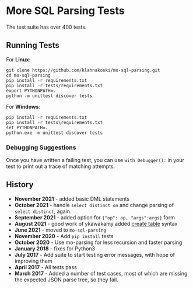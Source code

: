 # More SQL Parsing Tests

The test suite has over 400 tests.

## Running Tests

For __Linux__:

	git clone https://github.com/klahnakoski/mo-sql-parsing.git
	cd mo-sql-parsing
	pip install -r requirements.txt
	pip install -r tests/requirements.txt
    export PYTHONPATH=.	
	python -m unittest discover tests

 For __Windows__:

	pip install -r requirements.txt
    pip install -r tests\requirements.txt
    set PYTHONPATH=.    
    python.exe -m unittest discover tests

### Debugging Suggestions

Once you have written a failing test, you can use `with Debugger():` in your test to print out a trace of matching attempts. 
 
## History

* **November 2021** - added basic DML statements
* **October 2021** - handle `select distinct on` and change parsing of `select distinct`, again.
* **September 2021** - added option for `{"op": op, "args":args}` form
* **August 2021** - good work of ykawakamy added  [create table](https://github.com/klahnakoski/mo-sql-parsing/pull/16) syntax
* **June 2021** - moved to `mo-sql-parsing`
* **November 2020** - Add `pip install` tests
* **October 2020** - Use mo-parsing for less recursion and faster parsing 
* **January 2018** - fixes for Python3
* **July 2017** - Add suite to start testing error messages, with hope of improving them
* **April 2017** - All tests pass
* **March 2017** - Added a number of test cases, most of which are missing the expected JSON parse tree, so they fail.


